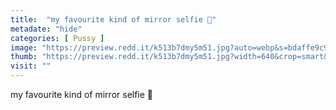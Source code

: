 ```yaml
---
title:  "my favourite kind of mirror selfie 🥰"
metadate: "hide"
categories: [ Pussy ]
image: "https://preview.redd.it/k513b7dmy5m51.jpg?auto=webp&s=bdaffe9c954fa7a95048e6ee48be05831f6729c1"
thumb: "https://preview.redd.it/k513b7dmy5m51.jpg?width=640&crop=smart&auto=webp&s=f03659f0d5cfb54d509abe480908ad57046064a7"
visit: ""
---
```

my favourite kind of mirror selfie 🥰

